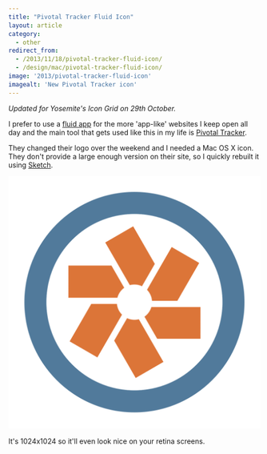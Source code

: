 ```yaml
---
title: "Pivotal Tracker Fluid Icon"
layout: article
category:
  - other
redirect_from:
  - /2013/11/18/pivotal-tracker-fluid-icon/
  - /design/mac/pivotal-tracker-fluid-icon/
image: '2013/pivotal-tracker-fluid-icon'
imagealt: 'New Pivotal Tracker icon'
---
```


_Updated for Yosemite's Icon Grid on 29th October._

I prefer to use a [fluid app](http://fluidapp.com) for the more 'app-like' websites I keep open all day and the main tool that gets used like this in my life is [Pivotal Tracker](http://pivotaltracker.com).

They changed their logo over the weekend and I needed a Mac OS X icon. They don't provide a large enough version on their site, so I quickly rebuilt it using [Sketch](http://www.bohemiancoding.com/sketch/).

[![Pivotal Tracker 2013: Fluid Icon](/images/2013/pivotal-tracker-fluid-icon-2013.png)](/images/2013/pivotal-tracker-fluid-icon-2013.png)

It's 1024x1024 so it'll even look nice on your retina screens.
